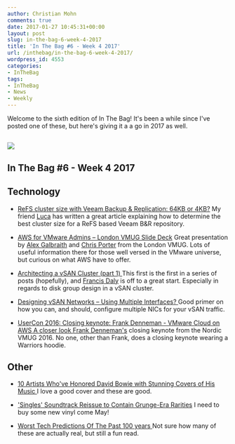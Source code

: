 ```yaml
---
author: Christian Mohn
comments: true
date: 2017-01-27 10:45:31+00:00
layout: post
slug: in-the-bag-6-week-4-2017
title: 'In The Bag #6 - Week 4 2017'
url: /inthebag/in-the-bag-6-week-4-2017/
wordpress_id: 4553
categories:
- InTheBag
tags:
- InTheBag
- News
- Weekly
---
```


Welcome to the sixth edition of In The Bag! It's been a while since I've posted one of these, but here's giving it a a go in 2017 as well.



## [![](/img/hys5qhadbzq-chris-lawton-644x429.jpg)](https://unsplash.com/@chrislawton)

<!--more-->




## In The Bag #6 - Week 4 2017





## Technology







  * [ReFS cluster size with Veeam Backup & Replication: 64KB or 4KB?](http://www.virtualtothecore.com/en/refs-cluster-size-with-veeam-backup-replication-64kb-or-4kb/?utm_content=bufferb8365&utm_medium=social&utm_source=twitter.com&utm_campaign=buffer)
My friend [Luca](http://twitter.com/dellock6) has written a great article explaining how to determine the best cluster size for a ReFS based Veeam B&R repository.


  * [AWS for VMware Admins – London VMUG Slide Deck](http://tekhead.it/blog/2017/01/aws-vmware-admins-london-vmug-slide-deck/)
Great presentation by [Alex Galbraith](https://twitter.com/alexgalbraith) and [Chris Porter](https://twitter.com/uprightvinyl) from the London VMUG. Lots of useful information there for those well versed in the VMware universe, but curious on what AWS have to offer.


  * [Architecting a vSAN Cluster (part 1)
](https://francisdalyit.com/2016/12/19/architecting-a-vsan-cluster-part-1/)This first is the first in a series of posts (hopefully), and [Francis Daly](https://twitter.com/FrancisDaly) is off to a great start. Especially in regards to disk group design in a vSAN cluster.


  * [Designing vSAN Networks – Using Multiple Interfaces?
](https://blogs.vmware.com/virtualblocks/2017/01/18/designing-vsan-networks-using-multiple-interfaces/)Good primer on how you can, and should, configure multiple NICs for your vSAN traffic.


  * [UserCon 2016: Closing keynote: Frank Denneman - VMware Cloud on AWS A closer look
](https://www.youtube.com/watch?v=9xzKuQEJKWY&feature=youtu.be&a)[Frank Denneman's](https://twitter.com/FrankDenneman) closing keynote from the Nordic VMUG 2016. No one, other than Frank, does a closing keynote wearing a Warriors hoodie.





## Other







  * [10 Artists Who've Honored David Bowie with Stunning Covers of His Music
](http://people.com/music/david-bowie-best-covers-since-death/)I love a good cover and these are good.


  * ['Singles' Soundtrack Reissue to Contain Grunge-Era Rarities](http://www.rollingstone.com/music/news/singles-soundtrack-reissue-to-contain-grunge-era-rarities-w462468)
I need to buy some new vinyl come May!


  * [Worst Tech Predictions Of The Past 100 years
](https://medium.com/@ipestov/worst-tech-predictions-of-the-past-100-years-c18654211375#.4des2460r)Not sure how many of these are actually real, but still a fun read.
